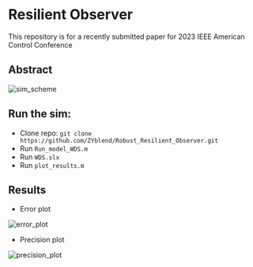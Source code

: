 # Resilient Observer
This repository is for a recently submitted paper for 2023 IEEE American Control Conference


## Abstract
![sim_scheme](https://user-images.githubusercontent.com/36635562/192878956-4bf9bc68-2f78-459b-98ae-5ab84e4227e2.png)

## Run the sim:
- Clone repo: `git clone https://github.com/ZYblend/Robust_Resilient_Observer.git`
- Run `Run_model_WDS.m`
- Run `WDS.slx`
- Run `plot_results.m`

## Results
- Error plot

![error_plot](https://user-images.githubusercontent.com/36635562/193427290-b7b5f9a2-0aff-4c44-ad73-337826ca4e77.png)
- Precision plot

![precision_plot](https://user-images.githubusercontent.com/36635562/193427301-5d683f98-6d1a-41a4-83aa-fe6e51843457.png)

